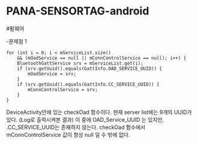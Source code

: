 # PANA-SENSORTAG-android

#펌웨어

-문제점 1

	for (int i = 0; i < mServiceList.size()
	    && (mOadService == null || mConnControlService == null); i++) {
		BluetoothGattService srv = mServiceList.get(i);
		if (srv.getUuid().equals(GattInfo.OAD_SERVICE_UUID)) {
			mOadService = srv;
		}
		if (srv.getUuid().equals(GattInfo.CC_SERVICE_UUID)) {
			mConnControlService = srv;
		}
	}

DeviceActivity안에 있는 checkOad 함수이다.
현재 server list에는 9개의 UUID가 있다. (Log로 출력시켜본 결과)
이 중에 OAD_Service_UUID 는 있지만, .CC_SERVICE_UUID는 존재하지 않는다.
checkOad 함수에서 mConnControlService 값이 항상 null 일 수 밖에 없다.
